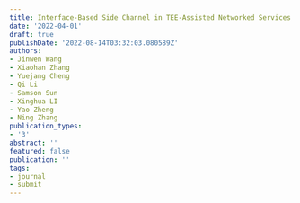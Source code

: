 ```yaml
---
title: Interface-Based Side Channel in TEE-Assisted Networked Services
date: '2022-04-01'
draft: true
publishDate: '2022-08-14T03:32:03.080589Z'
authors:
- Jinwen Wang
- Xiaohan Zhang
- Yuejang Cheng
- Qi Li
- Samson Sun
- Xinghua LI
- Yao Zheng
- Ning Zhang
publication_types:
- '3'
abstract: ''
featured: false
publication: ''
tags:
- journal
- submit
---
```


